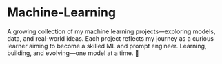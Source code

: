# Machine-Learning
A growing collection of my machine learning projects—exploring models, data, and real-world ideas. Each project reflects my journey as a curious learner aiming to become a skilled ML and prompt engineer. Learning, building, and evolving—one model at a time. 🚀
